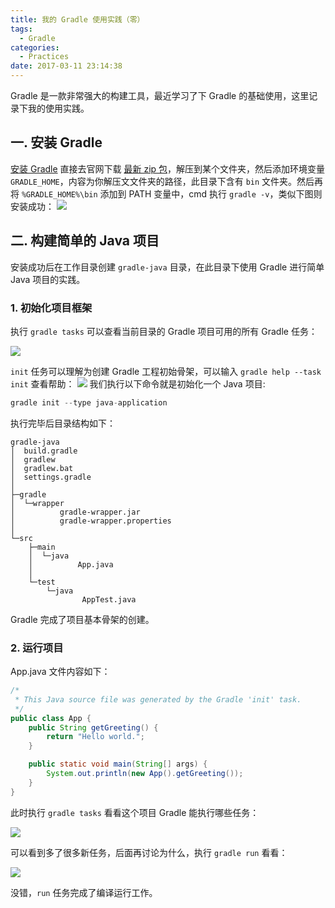 ```yaml
---
title: 我的 Gradle 使用实践（零）
tags:
  - Gradle
categories:
  - Practices
date: 2017-03-11 23:14:38
---
```

Gradle 是一款非常强大的构建工具，最近学习了下 Gradle 的基础使用，这里记录下我的使用实践。
<!-- more -->

## 一. 安装 Gradle
[安装 Gradle](https://gradle.org/install#manually) 直接去官网下载 [最新 zip 包](https://gradle.org/releases)，解压到某个文件夹，然后添加环境变量`GRADLE_HOME`，内容为你解压文文件夹的路径，此目录下含有 `bin` 文件夹。然后再将 `%GRADLE_HOME%\bin` 添加到 PATH 变量中，cmd 执行 `gradle -v`，类似下图则安装成功：
![](http://upload-images.jianshu.io/upload_images/1281889-dcb4090d1cc75b47.png?imageMogr2/auto-orient/strip%7CimageView2/2/w/1240)

## 二. 构建简单的 Java 项目
安装成功后在工作目录创建 `gradle-java` 目录，在此目录下使用 Gradle 进行简单 Java 项目的实践。
### 1. 初始化项目框架
执行 `gradle tasks` 可以查看当前目录的 Gradle 项目可用的所有 Gradle 任务：

![](http://upload-images.jianshu.io/upload_images/1281889-40b52c339ca38589.png?imageMogr2/auto-orient/strip%7CimageView2/2/w/1240)

`init` 任务可以理解为创建 Gradle 工程初始骨架，可以输入 `gradle help --task init` 查看帮助：
![](http://upload-images.jianshu.io/upload_images/1281889-264ba01db2bc954b.png?imageMogr2/auto-orient/strip%7CimageView2/2/w/1240)
我们执行以下命令就是初始化一个 Java 项目:
``` gradle
gradle init --type java-application
```
执行完毕后目录结构如下：
```plain
gradle-java
│  build.gradle
│  gradlew
│  gradlew.bat
│  settings.gradle
│
├─gradle
│  └─wrapper
│          gradle-wrapper.jar
│          gradle-wrapper.properties
│
└─src
    ├─main
    │  └─java
    │          App.java
    │
    └─test
        └─java
                AppTest.java
```
Gradle 完成了项目基本骨架的创建。

### 2. 运行项目

App.java 文件内容如下：
``` java
/*
 * This Java source file was generated by the Gradle 'init' task.
 */
public class App {
    public String getGreeting() {
        return "Hello world.";
    }

    public static void main(String[] args) {
        System.out.println(new App().getGreeting());
    }
}
```
此时执行 `gradle tasks` 看看这个项目 Gradle 能执行哪些任务：

![](http://upload-images.jianshu.io/upload_images/1281889-020874c8c72f932d.png?imageMogr2/auto-orient/strip%7CimageView2/2/w/1240)

可以看到多了很多新任务，后面再讨论为什么，执行 `gradle run` 看看：

![](http://upload-images.jianshu.io/upload_images/1281889-cdecacfce14764a9.png?imageMogr2/auto-orient/strip%7CimageView2/2/w/1240)

没错，`run` 任务完成了编译运行工作。
